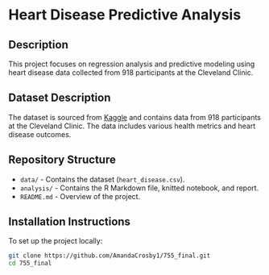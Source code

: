 # Heart Disease Predictive Analysis

## Description
This project focuses on regression analysis and predictive modeling using heart disease data collected from 918 participants at the Cleveland Clinic.

## Dataset Description
The dataset is sourced from [Kaggle](https://www.kaggle.com/code/desalegngeb/heart-disease-predictions/notebook#1.1-Data-Dictionary-) and contains data from 918 participants at the Cleveland Clinic. The data includes various health metrics and heart disease outcomes.

## Repository Structure
- `data/` - Contains the dataset (`heart_disease.csv`).
- `analysis/` - Contains the R Markdown file, knitted notebook, and report.
- `README.md` - Overview of the project.

## Installation Instructions
To set up the project locally:
```bash
git clone https://github.com/AmandaCrosby1/755_final.git
cd 755_final
